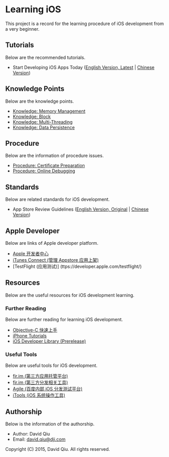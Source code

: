 # Learning iOS

This project is a record for the learning procedure of iOS development from a very beginner.


## Tutorials

Below are the recommended tutorials.

* Start Developing iOS Apps Today \([English Version, Latest](https://developer.apple.com/library/prerelease/ios/referencelibrary/GettingStarted/RoadMapiOS/index.html) | [Chinese Version](https://developer.apple.com/library/prerelease/ios/referencelibrary/GettingStarted/RoadMapiOSCh/index.html)\)


## Knowledge Points

Below are the knowledge points.

* [Knowledge: Memory Management](knowledge-memory-management)
* [Knowledge: Block](knowledge-block)
* [Knowledge: Multi-Threading](knowledge-multithreading)
* [Knowledge: Data Persistence](knowledge-data-persistence)


## Procedure

Below are the information of procedure issues.

* [Procedure: Certificate Preparation](procedure-certificate-preparation)
* [Procedure: Online Debugging](procedure-online-debugging)


## Standards

Below are related standards for iOS development.

* App Store Review Guidelines \([English Version, Original](https://developer.apple.com/app-store/review/guidelines/) | [Chinese Version](https://github.com/leecade/ios-dev-flow/blob/master/Appstore最新审核标准_2015-3.md)\)


## Apple Developer

Below are links of Apple developer platform.

* [Apple 开发者中心](https://developer.apple.com/)
* [iTunes Connect \(管理 Appstore 应用上架\)](http://itunesconnect.apple.com/)
* [TestFlight \(应用测试\)] (ttps://developer.apple.com/testflight/)


## Resources

Below are the useful resources for iOS development learning.

### Further Reading

Below are further reading for learning iOS development.

* [Objective-C 快速上手](http://www.cnblogs.com/zzy0471/p/3894307.html)
* [iPhone Tutorials](http://www.raywenderlich.com/tutorials)
* [iOS Developer Library \(Prerelease\)](https://developer.apple.com/library/prerelease/ios/navigation/)

### Useful Tools

Below are useful tools for iOS development.

* [fir.im \(第三方应用托管平台\)](http://fir.im/)
* [fir.im \(第三方分发相关工具\)](http://fir.im/dev/tools)
* [Agile \(百度内部 iOS 分发测试平台\)](http://agile.baidu.com)
* [iTools \(iOS 系统操作工具\)](http://www.itools.cn/)


## Authorship

Below is the information of the authorship.

* Author: David Qiu
* Email: david.qiu@dji.com

Copyright (C) 2015, David Qiu. All rights reserved.